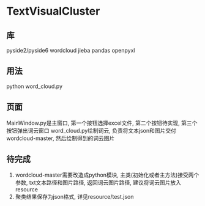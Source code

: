 # TextVisualCluster

## 库
pyside2/pyside6
wordcloud
jieba
pandas
openpyxl


## 用法
python word_cloud.py
## 页面
MainWindow.py是主窗口, 第一个按钮选择excel文件, 第二个按钮待实现, 第三个按钮弹出词云窗口
word_cloud.py绘制词云, 负责将文本json和图片交付wordcloud-master, 然后绘制得到的词云图片
## 待完成
1. wordcloud-master需要改造成python模块, 主类(初始化或者主方法)接受两个参数, txt文本路径和图片路径, 返回词云图片路径, 建议将词云图片放入resource
2. 聚类结果保存为json格式, 详见resource/test.json

